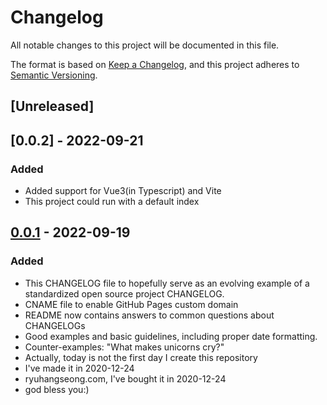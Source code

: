 # Changelog
All notable changes to this project will be documented in this file.

The format is based on [Keep a Changelog](https://keepachangelog.com/en/1.0.0/),
and this project adheres to [Semantic Versioning](https://semver.org/spec/v2.0.0.html).

## [Unreleased]

## [0.0.2] - 2022-09-21
### Added
- Added support for Vue3(in Typescript) and Vite
- This project could run with a default index

## [0.0.1] - 2022-09-19
### Added
- This CHANGELOG file to hopefully serve as an evolving example of a
  standardized open source project CHANGELOG.
- CNAME file to enable GitHub Pages custom domain
- README now contains answers to common questions about CHANGELOGs
- Good examples and basic guidelines, including proper date formatting.
- Counter-examples: "What makes unicorns cry?"
- Actually, today is not the first day I create this repository
- I've made it in 2020-12-24
- ryuhangseong.com, I've bought it in 2020-12-24
- god bless you:)

[0.0.1]: https://github.com/ryuhangseong/vue3-blog